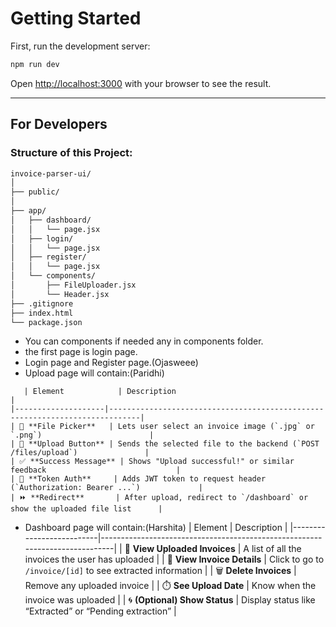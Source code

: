 
# Getting Started

First, run the development server:

```bash
npm run dev
```

Open [http://localhost:3000](http://localhost:3000) with your browser to see the result.

---

## For Developers

### Structure of this Project:

```bash
invoice-parser-ui/
│
├── public/
│
├── app/
│   ├── dashboard/
│   │   └── page.jsx  
│   ├── login/
│   │   └── page.jsx
│   ├── register/
│   │   └── page.jsx
│   └── components/
│       ├── FileUploader.jsx
│       └── Header.jsx
├── .gitignore
├── index.html
└── package.json
```
- You can components if needed any in components folder.
- the first page is login page.
- Login page and Register page.(Ojasweee)
- Upload page will contain:(Paridhi)
```
   | Element            | Description                                                                 |
|--------------------|-----------------------------------------------------------------------------|
| 📁 **File Picker**   | Lets user select an invoice image (`.jpg` or `.png`)                        |
| 🚀 **Upload Button** | Sends the selected file to the backend (`POST /files/upload`)               |
| ✅ **Success Message** | Shows "Upload successful!" or similar feedback                             |
| 🔐 **Token Auth**     | Adds JWT token to request header (`Authorization: Bearer ...`)             |
| ⏩ **Redirect**       | After upload, redirect to `/dashboard` or show the uploaded file list      |
```
- Dashboard page will contain:(Harshita)
  | Element                  | Description                                                                 |
|--------------------------|-----------------------------------------------------------------------------|
| 📄 **View Uploaded Invoices** | A list of all the invoices the user has uploaded                         |
| 👀 **View Invoice Details**   | Click to go to `/invoice/[id]` to see extracted information               |
| 🗑️ **Delete Invoices**         | Remove any uploaded invoice                                               |
| ⏱️ **See Upload Date**         | Know when the invoice was uploaded                                        |
| 🌀 **(Optional) Show Status**  | Display status like “Extracted” or “Pending extraction”                   |
